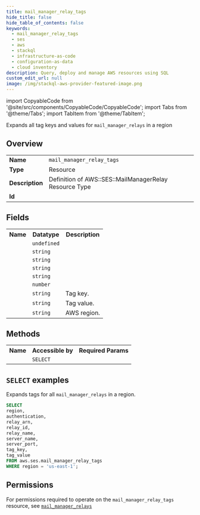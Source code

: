 ```yaml
---
title: mail_manager_relay_tags
hide_title: false
hide_table_of_contents: false
keywords:
  - mail_manager_relay_tags
  - ses
  - aws
  - stackql
  - infrastructure-as-code
  - configuration-as-data
  - cloud inventory
description: Query, deploy and manage AWS resources using SQL
custom_edit_url: null
image: /img/stackql-aws-provider-featured-image.png
---
```


import CopyableCode from '@site/src/components/CopyableCode/CopyableCode';
import Tabs from '@theme/Tabs';
import TabItem from '@theme/TabItem';

Expands all tag keys and values for <code>mail_manager_relays</code> in a region

## Overview
<table>
<tbody>
<tr><td><b>Name</b></td><td><code>mail_manager_relay_tags</code></td></tr>
<tr><td><b>Type</b></td><td>Resource</td></tr>
<tr><td><b>Description</b></td><td>Definition of AWS::SES::MailManagerRelay Resource Type</td></tr>
<tr><td><b>Id</b></td><td><CopyableCode code="aws.ses.mail_manager_relay_tags" /></td></tr>
</tbody>
</table>

## Fields
<table>
<tbody>
<tr><th>Name</th><th>Datatype</th><th>Description</th></tr><tr><td><CopyableCode code="authentication" /></td><td><code>undefined</code></td><td></td></tr>
<tr><td><CopyableCode code="relay_arn" /></td><td><code>string</code></td><td></td></tr>
<tr><td><CopyableCode code="relay_id" /></td><td><code>string</code></td><td></td></tr>
<tr><td><CopyableCode code="relay_name" /></td><td><code>string</code></td><td></td></tr>
<tr><td><CopyableCode code="server_name" /></td><td><code>string</code></td><td></td></tr>
<tr><td><CopyableCode code="server_port" /></td><td><code>number</code></td><td></td></tr>
<tr><td><CopyableCode code="tag_key" /></td><td><code>string</code></td><td>Tag key.</td></tr>
<tr><td><CopyableCode code="tag_value" /></td><td><code>string</code></td><td>Tag value.</td></tr>
<tr><td><CopyableCode code="region" /></td><td><code>string</code></td><td>AWS region.</td></tr>
</tbody>
</table>

## Methods

<table>
<tbody>
  <tr>
    <th>Name</th>
    <th>Accessible by</th>
    <th>Required Params</th>
  </tr>
  <tr>
    <td><CopyableCode code="list_resources" /></td>
    <td><code>SELECT</code></td>
    <td><CopyableCode code="region" /></td>
  </tr>
</tbody>
</table>

## `SELECT` examples
Expands tags for all <code>mail_manager_relays</code> in a region.
```sql
SELECT
region,
authentication,
relay_arn,
relay_id,
relay_name,
server_name,
server_port,
tag_key,
tag_value
FROM aws.ses.mail_manager_relay_tags
WHERE region = 'us-east-1';
```


## Permissions

For permissions required to operate on the <code>mail_manager_relay_tags</code> resource, see <a href="/services/ses/mail_manager_relays/#permissions"><code>mail_manager_relays</code></a>

